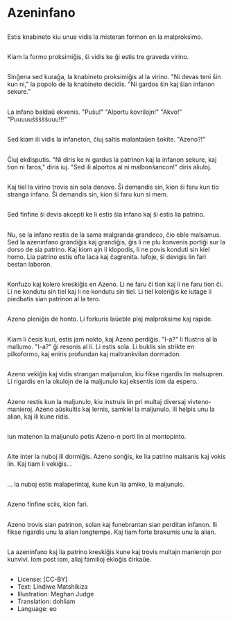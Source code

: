 # Azeninfano

##
Estis knabineto kiu unue vidis la misteran formon en la malproksimo.

##
Kiam la formo proksimiĝis, ŝi vidis ke ĝi estis tre graveda virino.

##
Sinĝena sed kuraĝa, la knabineto proksimiĝis al la virino. "Ni devas teni ŝin kun ni," la popolo de la knabineto decidis. "Ni gardos ŝin kaj ŝian infanon sekure."

##
La infano baldaŭ ekvenis. "Puŝu!" "Alportu kovrilojn!" "Akvo!" "Puuuuuŝŝŝŝŝuuu!!!"

##
Sed kiam ili vidis la infaneton, ĉiuj saltis malantaŭen ŝokite. "Azeno?!"

##
Ĉiuj ekdisputis. "Ni diris ke ni gardus la patrinon kaj la infanon sekure, kaj tion ni faros," diris iuj. "Sed ili alportos al ni malbonŝancon!" diris aliuloj.

##
Kaj tiel la virino trovis sin sola denove. Ŝi demandis sin, kion ŝi faru kun tio stranga infano. Ŝi demandis sin, kion ŝi faru kun si mem.

##
Sed finfine ŝi devis akcepti ke li estis ŝia infano kaj ŝi estis lia patrino.

##
Nu, se la infano restis de la sama malgranda grandeco, ĉio eble malsamus. Sed la azeninfano grandiĝis kaj grandiĝis, ĝis li ne plu konvenis portiĝi sur la dorso de sia patrino. Kaj kiom ajn li klopodis, li ne povis konduti sin kiel homo. Lia patrino estis ofte laca kaj ĉagrenita. Iufoje, ŝi devigis lin fari bestan laboron.

##
Konfuzo kaj kolero kreskiĝis en Azeno. Li ne faru ĉi tion kaj li ne faru tion ĉi. Li ne kondutu sin tiel kaj li ne kondutu sin tiel. Li tiel koleriĝis ke iutage li piedbatis sian patrinon al la tero.

##
Azeno pleniĝis de honto. Li forkuris laŭeble plej malproksime kaj rapide.

##
Kiam li ĉesis kuri, estis jam nokto, kaj Azeno perdiĝis. "I-a?" li flustris al la mallumo. "I-a?" ĝi resonis al li. Li estis sola. Li buklis sin strikte en pilkoformo, kaj eniris profundan kaj maltrankvilan dormadon.

##
Azeno vekiĝis kaj vidis strangan maljunulon, kiu fikse rigardis lin malsupren. Li rigardis en la okulojn de la maljunulo kaj eksentis iom da espero.

##
Azeno restis kun la maljunulo, kiu instruis lin pri multaj diversaj vivteno-manieroj. Azeno aŭskultis kaj lernis, samkiel la maljunulo. Ili helpis unu la alian, kaj ili kune ridis.

##
Iun matenon la maljunulo petis Azeno-n porti lin al montopinto.

##
Alte inter la nuboj ili dormiĝis. Azeno sonĝis, ke lia patrino malsanis kaj vokis lin. Kaj tiam li vekiĝis...

##
... la nuboj estis malaperintaj, kune kun lia amiko, la maljunulo.

##
Azeno finfine sciis, kion fari.

##
Azeno trovis sian patrinon, solan kaj funebrantan sian perditan infanon. Ili fikse rigardis unu la alian longtempe. Kaj tiam forte brakumis unu la alian.

##
La azeninfano kaj lia patrino kreskiĝis kune kaj trovis multajn manierojn por kunvivi. Iom post iom, aliaj familioj ekloĝis ĉirkaŭe.

##
* License: [CC-BY]
* Text: Lindiwe Matshikiza
* Illustration: Meghan Judge
* Translation: dohliam
* Language: eo
